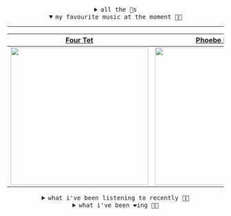 <details>

<summary align="center"><samp>all the 🥚s</samp></summary>
<hr />

<a href="https://github.com/bitttttten"><img src="https://avatars2.githubusercontent.com/u/19930241?s=90&u=2aef7cbf4a59d361894145c97676391ec46fea4d&v=4" width="30" height="30" /><a href="https://github.com/pvinis"><img src="https://avatars0.githubusercontent.com/u/100233?s=90&v=4" width="30" height="30" />

<samp><a href="https://github.com/bitttttten/bitttttten/issues/1">become an 🥚</a></samp>

</details>

<details open>

<summary align="center"><samp>my favourite music at the moment 🎵🎶</samp></summary>
<hr />

<!-- toc -->

| [Four Tet](https://open.spotify.com/artist/7Eu1txygG6nJttLHbZdQOh)                                                                                               | [Phoebe Bridgers](https://open.spotify.com/artist/1r1uxoy19fzMxunt3ONAkG)                                                                                        | [Inwards](https://open.spotify.com/artist/542nHHjo4wRmP3AbeJWkse)                                                                                                | [Tanukichan](https://open.spotify.com/artist/7d0wUlQ0ZXIGFa0YzuBiR6)                                                                                             |
| ---------------------------------------------------------------------------------------------------------------------------------------------------------------- | ---------------------------------------------------------------------------------------------------------------------------------------------------------------- | ---------------------------------------------------------------------------------------------------------------------------------------------------------------- | ---------------------------------------------------------------------------------------------------------------------------------------------------------------- |
| [<img src="https://i.scdn.co/image/f96458025a0640bf1d3c8f764a42ec21d4db1eae" width="320" height="auto">](https://open.spotify.com/artist/7Eu1txygG6nJttLHbZdQOh) | [<img src="https://i.scdn.co/image/1c90d650ee787a51e18e475584b595c9234eac48" width="320" height="auto">](https://open.spotify.com/artist/1r1uxoy19fzMxunt3ONAkG) | [<img src="https://i.scdn.co/image/4bbbdea18abc595501acae21422f4776c1cddf95" width="320" height="auto">](https://open.spotify.com/artist/542nHHjo4wRmP3AbeJWkse) | [<img src="https://i.scdn.co/image/238c1cee4a9ca6a6a6e49b86fb8e7dd9cbbc7128" width="320" height="auto">](https://open.spotify.com/artist/7d0wUlQ0ZXIGFa0YzuBiR6) |

<!-- tocstop -->

</details>

<details>

<summary align="center"><samp>what i've been listening to recently 🎵🎶</samp></summary>
<hr />

<!-- toc -->

| [Can't Take You<br />Dreamend](https://open.spotify.com/track/7GLm1fqItQYA94CG7UoZoy)                                                                           | [Hunned Bandz<br />Tanukichan](https://open.spotify.com/track/0xGgY6UNvTTe9pH1XDIYe8)                                                                           | [Like a Sundae<br />Black Moth Super Rainbow](https://open.spotify.com/track/3Z3pDk0enWeBASVyaUW5tD)                                                            | [Ghost<br />Whirr](https://open.spotify.com/track/2EuZoyNTgGJb1QEUoETlMA)                                                                                       |
| --------------------------------------------------------------------------------------------------------------------------------------------------------------- | --------------------------------------------------------------------------------------------------------------------------------------------------------------- | --------------------------------------------------------------------------------------------------------------------------------------------------------------- | --------------------------------------------------------------------------------------------------------------------------------------------------------------- |
| [<img src="https://i.scdn.co/image/ab67616d0000b2734df0fa0a7390be30a62b7080" width="320" height="auto">](https://open.spotify.com/track/7GLm1fqItQYA94CG7UoZoy) | [<img src="https://i.scdn.co/image/238c1cee4a9ca6a6a6e49b86fb8e7dd9cbbc7128" width="320" height="auto">](https://open.spotify.com/track/0xGgY6UNvTTe9pH1XDIYe8) | [<img src="https://i.scdn.co/image/6632161dca3e89040d280ba157f3acb24146c91f" width="320" height="auto">](https://open.spotify.com/track/3Z3pDk0enWeBASVyaUW5tD) | [<img src="https://i.scdn.co/image/8a9439bac564b40de782ecad0ccfd67386d035e9" width="320" height="auto">](https://open.spotify.com/track/2EuZoyNTgGJb1QEUoETlMA) |

<!-- tocstop -->

</details>

<details>

<summary align="center"><samp>what i've been ❤️ing 🎵🎶</samp></summary>
<hr />

<!-- toc -->

| [Cellular<br />King Krule](https://open.spotify.com/album/45aznJm3etg3c6dMRmYARJ)                                                                               | [Bubbles at Overlook 25th Marc…<br />Four Tet](https://open.spotify.com/album/5gIa8hTQGPwVeNYjDwrraZ)                                                           | [Skateboarding<br />Inwards](https://open.spotify.com/album/5qi4aoHpcDfsoTbVsjPXwI)                                                                             | [Tottertot<br />Inwards](https://open.spotify.com/album/5qi4aoHpcDfsoTbVsjPXwI)                                                                                 |
| --------------------------------------------------------------------------------------------------------------------------------------------------------------- | --------------------------------------------------------------------------------------------------------------------------------------------------------------- | --------------------------------------------------------------------------------------------------------------------------------------------------------------- | --------------------------------------------------------------------------------------------------------------------------------------------------------------- |
| [<img src="https://i.scdn.co/image/ab67616d0000b273be61bae68acce1a240f29c83" width="320" height="auto">](https://open.spotify.com/album/45aznJm3etg3c6dMRmYARJ) | [<img src="https://i.scdn.co/image/ab67616d0000b273210e19d835bb0af6620256cf" width="320" height="auto">](https://open.spotify.com/album/5gIa8hTQGPwVeNYjDwrraZ) | [<img src="https://i.scdn.co/image/ab67616d0000b273fe2bcdcae51a6d86f5a616a6" width="320" height="auto">](https://open.spotify.com/album/5qi4aoHpcDfsoTbVsjPXwI) | [<img src="https://i.scdn.co/image/ab67616d0000b273fe2bcdcae51a6d86f5a616a6" width="320" height="auto">](https://open.spotify.com/album/5qi4aoHpcDfsoTbVsjPXwI) |

<!-- tocstop -->

</details>
